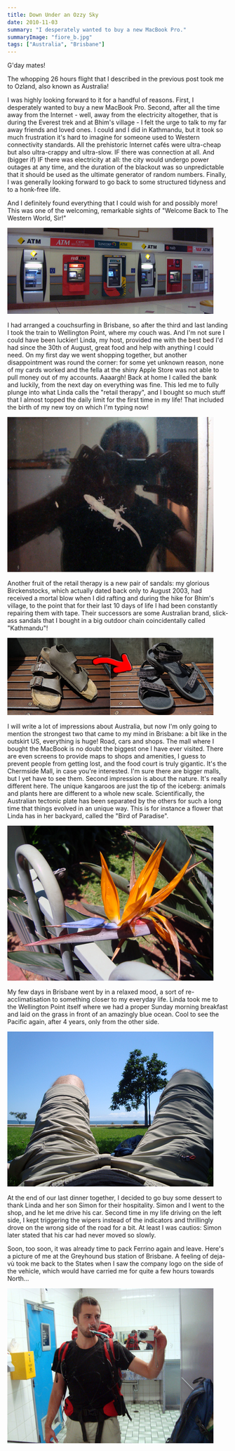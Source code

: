```yaml
---
title: Down Under an Ozzy Sky
date: 2010-11-03
summary: "I desperately wanted to buy a new MacBook Pro."
summaryImage: "fiore_b.jpg"
tags: ["Australia", "Brisbane"]
---
```


G'day mates!

The whopping 26 hours flight that I described in the previous post took me to Ozland, also known as Australia!

I was highly looking forward to it for a handful of reasons. First, I desperately wanted to buy a new MacBook Pro. 
Second, after all the time away from the Internet - well, away from the electricity altogether, that is during the Everest trek and at Bhim's village - I felt the urge to talk to my far away friends and loved ones. I could and I did in Kathmandu, but it took so much frustration it's hard to imagine for someone used to Western connectivity standards. All the prehistoric Internet cafés were ultra-cheap but also ultra-crappy and ultra-slow. IF there was connection at all. And (bigger if) IF there was electricity at all: the city would undergo power outages at any time, and the duration of the blackout was so unpredictable that it should be used as the ultimate generator of random numbers.
Finally, I was generally looking forward to go back to some structured tidyness and to a honk-free life.

And I definitely found everything that I could wish for and possibly more! This was one of the welcoming, remarkable sights of "Welcome Back to The Western World, Sir!"

![ATMs](atms_b.jpg)

I had arranged a couchsurfing in Brisbane, so after the third and last landing I took the train to Wellington Point, where my couch was. And I'm not sure I could have been luckier! Linda, my host, provided me with the best bed I'd had since the 30th of August, great food and help with anything I could need. On my first day we went shopping together, but another disappointment was round the corner: for some yet unknown reason, none of my cards worked and the fella at the shiny Apple Store was not able to pull money out of my accounts. Aaaargh! Back at home I called the bank and luckily, from the next day on everything was fine. This led me to fully plunge into what Linda calls the "retail therapy", and I bought so much stuff that I almost topped the daily limit for the first time in my life! That included the birth of my new toy on which I'm typing now! 

![Gecko](gecko_b.jpg)

Another fruit of the retail therapy is a new pair of sandals: my glorious Birckenstocks, which actually dated back only to August 2003, had received a mortal blow when I did rafting and during the hike for Bhim's village, to the point that for their last 10 days of life I had been constantly repairing them with tape. Their successors are some Australian brand, slick-ass sandals that I bought in a big outdoor chain coincidentally called "Kathmandu"!

![Sandals](sandalodoppio_b.jpg)

I will write a lot of impressions about Australia, but now I'm only going to mention the strongest two that came to my mind in Brisbane: a bit like in the outskirt US, everything is huge! Road, cars and shops. The mall where I bought the MacBook is no doubt the biggest one I have ever visited. There are even screens to provide maps to shops and amenities, I guess to prevent people from getting lost, and the food court is truly gigantic. It's the Chermside Mall, in case you're interested. I'm sure there are bigger malls, but I yet have to see them.
Second impression is about the nature. It's really different here. The unique kangaroos are just the tip of the iceberg: animals and plants here are different to a whole new scale. Scientifically, the Australian tectonic plate has been separated by the others for such a long time that things evolved in an unique way. This is for instance a flower that Linda has in her backyard, called the "Bird of Paradise". 

![Flower](fiore_b.jpg)

My few days in Brisbane went by in a relaxed mood, a sort of re-acclimatisation to something closer to my everyday life. Linda took me to the Wellington Point itself where we had a proper Sunday morning breakfast and laid on the grass in front of an amazingly blue ocean. Cool to see the Pacific again, after 4 years, only from the other side.

![Flower](searelax_b.jpg)

At the end of our last dinner together, I decided to go buy some dessert to thank Linda and her son Simon for their hospitality. Simon and I went to the shop, and he let me drive his car. Second time in my life driving on the left side, I kept triggering the wipers instead of the indicators and thrillingly drove on the wrong side of the road for a bit. At least I was cautios: Simon later stated that his car had never moved so slowly.

Soon, too soon, it was already time to pack Ferrino again and leave. Here's a picture of me at the Greyhound bus station of Brisbane. A feeling of deja-vù took me back to the States when I saw the company logo on the side of the vehicle, which would have carried me for quite a few hours towards North...

![Sydney Airport](denti_b.jpg)
